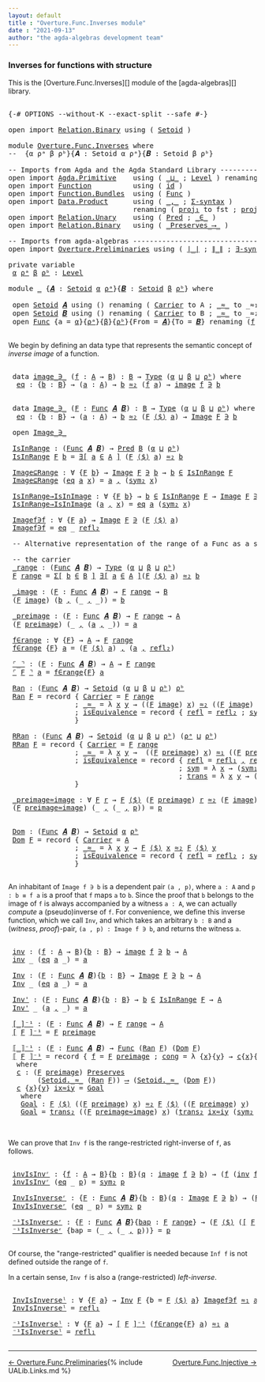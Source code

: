 ```yaml
---
layout: default
title : "Overture.Func.Inverses module"
date : "2021-09-13"
author: "the agda-algebras development team"
---
```


### <a id="inverses-for-functions-with-structure">Inverses for functions with structure</a>

This is the [Overture.Func.Inverses][] module of the [agda-algebras][] library.

<pre class="Agda">

<a id="319" class="Symbol">{-#</a> <a id="323" class="Keyword">OPTIONS</a> <a id="331" class="Pragma">--without-K</a> <a id="343" class="Pragma">--exact-split</a> <a id="357" class="Pragma">--safe</a> <a id="364" class="Symbol">#-}</a>

<a id="369" class="Keyword">open</a> <a id="374" class="Keyword">import</a> <a id="381" href="Relation.Binary.html" class="Module">Relation.Binary</a> <a id="397" class="Keyword">using</a> <a id="403" class="Symbol">(</a> <a id="405" href="Relation.Binary.Bundles.html#1009" class="Record">Setoid</a> <a id="412" class="Symbol">)</a>

<a id="415" class="Keyword">module</a> <a id="422" href="Overture.Func.Inverses.html" class="Module">Overture.Func.Inverses</a> <a id="445" class="Keyword">where</a>
<a id="451" class="Comment">--  {α ρᵃ β ρᵇ}{𝑨 : Setoid α ρᵃ}{𝑩 : Setoid β ρᵇ} </a>

<a id="503" class="Comment">-- Imports from Agda and the Agda Standard Library --------------------</a>
<a id="575" class="Keyword">open</a> <a id="580" class="Keyword">import</a> <a id="587" href="Agda.Primitive.html" class="Module">Agda.Primitive</a>    <a id="605" class="Keyword">using</a> <a id="611" class="Symbol">(</a> <a id="613" href="Agda.Primitive.html#810" class="Primitive Operator">_⊔_</a> <a id="617" class="Symbol">;</a> <a id="619" href="Agda.Primitive.html#597" class="Postulate">Level</a> <a id="625" class="Symbol">)</a> <a id="627" class="Keyword">renaming</a> <a id="636" class="Symbol">(</a> <a id="638" href="Agda.Primitive.html#326" class="Primitive">Set</a> <a id="642" class="Symbol">to</a> <a id="645" class="Primitive">Type</a> <a id="650" class="Symbol">)</a>
<a id="652" class="Keyword">open</a> <a id="657" class="Keyword">import</a> <a id="664" href="Function.html" class="Module">Function</a>          <a id="682" class="Keyword">using</a> <a id="688" class="Symbol">(</a> <a id="690" href="Function.Base.html#615" class="Function">id</a> <a id="693" class="Symbol">)</a>
<a id="695" class="Keyword">open</a> <a id="700" class="Keyword">import</a> <a id="707" href="Function.Bundles.html" class="Module">Function.Bundles</a>  <a id="725" class="Keyword">using</a> <a id="731" class="Symbol">(</a> <a id="733" href="Function.Bundles.html#1868" class="Record">Func</a> <a id="738" class="Symbol">)</a>
<a id="740" class="Keyword">open</a> <a id="745" class="Keyword">import</a> <a id="752" href="Data.Product.html" class="Module">Data.Product</a>      <a id="770" class="Keyword">using</a> <a id="776" class="Symbol">(</a> <a id="778" href="Agda.Builtin.Sigma.html#236" class="InductiveConstructor Operator">_,_</a> <a id="782" class="Symbol">;</a> <a id="784" href="Data.Product.html#916" class="Function">Σ-syntax</a> <a id="793" class="Symbol">)</a>
                              <a id="825" class="Keyword">renaming</a> <a id="834" class="Symbol">(</a> <a id="836" href="Agda.Builtin.Sigma.html#252" class="Field">proj₁</a> <a id="842" class="Symbol">to</a> <a id="845" class="Field">fst</a> <a id="849" class="Symbol">;</a> <a id="851" href="Agda.Builtin.Sigma.html#264" class="Field">proj₂</a> <a id="857" class="Symbol">to</a> <a id="860" class="Field">snd</a> <a id="864" class="Symbol">;</a> <a id="866" href="Data.Product.html#1167" class="Function Operator">_×_</a> <a id="870" class="Symbol">to</a> <a id="873" class="Function Operator">_∧_</a><a id="876" class="Symbol">)</a>
<a id="878" class="Keyword">open</a> <a id="883" class="Keyword">import</a> <a id="890" href="Relation.Unary.html" class="Module">Relation.Unary</a>    <a id="908" class="Keyword">using</a> <a id="914" class="Symbol">(</a> <a id="916" href="Relation.Unary.html#1101" class="Function">Pred</a> <a id="921" class="Symbol">;</a> <a id="923" href="Relation.Unary.html#1523" class="Function Operator">_∈_</a> <a id="927" class="Symbol">)</a>
<a id="929" class="Keyword">open</a> <a id="934" class="Keyword">import</a> <a id="941" href="Relation.Binary.html" class="Module">Relation.Binary</a>   <a id="959" class="Keyword">using</a> <a id="965" class="Symbol">(</a> <a id="967" href="Relation.Binary.Core.html#1563" class="Function Operator">_Preserves_⟶_</a> <a id="981" class="Symbol">)</a>

<a id="984" class="Comment">-- Imports from agda-algebras -----------------------------------------</a>
<a id="1056" class="Keyword">open</a> <a id="1061" class="Keyword">import</a> <a id="1068" href="Overture.Preliminaries.html" class="Module">Overture.Preliminaries</a> <a id="1091" class="Keyword">using</a> <a id="1097" class="Symbol">(</a> <a id="1099" href="Overture.Preliminaries.html#4382" class="Function Operator">∣_∣</a> <a id="1103" class="Symbol">;</a> <a id="1105" href="Overture.Preliminaries.html#4420" class="Function Operator">∥_∥</a> <a id="1109" class="Symbol">;</a> <a id="1111" href="Overture.Preliminaries.html#5517" class="Function">∃-syntax</a> <a id="1120" class="Symbol">)</a>

<a id="1123" class="Keyword">private</a> <a id="1131" class="Keyword">variable</a>
 <a id="1141" href="Overture.Func.Inverses.html#1141" class="Generalizable">α</a> <a id="1143" href="Overture.Func.Inverses.html#1143" class="Generalizable">ρᵃ</a> <a id="1146" href="Overture.Func.Inverses.html#1146" class="Generalizable">β</a> <a id="1148" href="Overture.Func.Inverses.html#1148" class="Generalizable">ρᵇ</a> <a id="1151" class="Symbol">:</a> <a id="1153" href="Agda.Primitive.html#597" class="Postulate">Level</a>

<a id="1160" class="Keyword">module</a> <a id="1167" href="Overture.Func.Inverses.html#1167" class="Module">_</a> <a id="1169" class="Symbol">{</a><a id="1170" href="Overture.Func.Inverses.html#1170" class="Bound">𝑨</a> <a id="1172" class="Symbol">:</a> <a id="1174" href="Relation.Binary.Bundles.html#1009" class="Record">Setoid</a> <a id="1181" href="Overture.Func.Inverses.html#1141" class="Generalizable">α</a> <a id="1183" href="Overture.Func.Inverses.html#1143" class="Generalizable">ρᵃ</a><a id="1185" class="Symbol">}{</a><a id="1187" href="Overture.Func.Inverses.html#1187" class="Bound">𝑩</a> <a id="1189" class="Symbol">:</a> <a id="1191" href="Relation.Binary.Bundles.html#1009" class="Record">Setoid</a> <a id="1198" href="Overture.Func.Inverses.html#1146" class="Generalizable">β</a> <a id="1200" href="Overture.Func.Inverses.html#1148" class="Generalizable">ρᵇ</a><a id="1202" class="Symbol">}</a> <a id="1204" class="Keyword">where</a>

 <a id="1212" class="Keyword">open</a> <a id="1217" href="Relation.Binary.Bundles.html#1009" class="Module">Setoid</a> <a id="1224" href="Overture.Func.Inverses.html#1170" class="Bound">𝑨</a> <a id="1226" class="Keyword">using</a> <a id="1232" class="Symbol">()</a> <a id="1235" class="Keyword">renaming</a> <a id="1244" class="Symbol">(</a> <a id="1246" href="Relation.Binary.Bundles.html#1072" class="Field">Carrier</a> <a id="1254" class="Symbol">to</a> <a id="1257" class="Field">A</a> <a id="1259" class="Symbol">;</a> <a id="1261" href="Relation.Binary.Bundles.html#1098" class="Field Operator">_≈_</a> <a id="1265" class="Symbol">to</a> <a id="1268" class="Field Operator">_≈₁_</a> <a id="1273" class="Symbol">;</a> <a id="1275" href="Relation.Binary.Structures.html#1568" class="Function">refl</a> <a id="1280" class="Symbol">to</a> <a id="1283" class="Function">refl₁</a> <a id="1289" class="Symbol">;</a> <a id="1291" href="Relation.Binary.Structures.html#1594" class="Function">sym</a> <a id="1295" class="Symbol">to</a> <a id="1298" class="Function">sym₁</a> <a id="1303" class="Symbol">;</a> <a id="1305" href="Relation.Binary.Structures.html#1620" class="Function">trans</a> <a id="1311" class="Symbol">to</a> <a id="1314" class="Function">trans₁</a> <a id="1321" class="Symbol">)</a>
 <a id="1324" class="Keyword">open</a> <a id="1329" href="Relation.Binary.Bundles.html#1009" class="Module">Setoid</a> <a id="1336" href="Overture.Func.Inverses.html#1187" class="Bound">𝑩</a> <a id="1338" class="Keyword">using</a> <a id="1344" class="Symbol">()</a> <a id="1347" class="Keyword">renaming</a> <a id="1356" class="Symbol">(</a> <a id="1358" href="Relation.Binary.Bundles.html#1072" class="Field">Carrier</a> <a id="1366" class="Symbol">to</a> <a id="1369" class="Field">B</a> <a id="1371" class="Symbol">;</a> <a id="1373" href="Relation.Binary.Bundles.html#1098" class="Field Operator">_≈_</a> <a id="1377" class="Symbol">to</a> <a id="1380" class="Field Operator">_≈₂_</a> <a id="1385" class="Symbol">;</a> <a id="1387" href="Relation.Binary.Structures.html#1568" class="Function">refl</a> <a id="1392" class="Symbol">to</a> <a id="1395" class="Function">refl₂</a> <a id="1401" class="Symbol">;</a> <a id="1403" href="Relation.Binary.Structures.html#1594" class="Function">sym</a> <a id="1407" class="Symbol">to</a> <a id="1410" class="Function">sym₂</a> <a id="1415" class="Symbol">;</a> <a id="1417" href="Relation.Binary.Structures.html#1620" class="Function">trans</a> <a id="1423" class="Symbol">to</a> <a id="1426" class="Function">trans₂</a> <a id="1433" class="Symbol">)</a>
 <a id="1436" class="Keyword">open</a> <a id="1441" href="Function.Bundles.html#1868" class="Module">Func</a> <a id="1446" class="Symbol">{</a><a id="1447" class="Argument">a</a> <a id="1449" class="Symbol">=</a> <a id="1451" href="Overture.Func.Inverses.html#1181" class="Bound">α</a><a id="1452" class="Symbol">}{</a><a id="1454" href="Overture.Func.Inverses.html#1183" class="Bound">ρᵃ</a><a id="1456" class="Symbol">}{</a><a id="1458" href="Overture.Func.Inverses.html#1198" class="Bound">β</a><a id="1459" class="Symbol">}{</a><a id="1461" href="Overture.Func.Inverses.html#1200" class="Bound">ρᵇ</a><a id="1463" class="Symbol">}{</a><a id="1465" class="Argument">From</a> <a id="1470" class="Symbol">=</a> <a id="1472" href="Overture.Func.Inverses.html#1170" class="Bound">𝑨</a><a id="1473" class="Symbol">}{</a><a id="1475" class="Argument">To</a> <a id="1478" class="Symbol">=</a> <a id="1480" href="Overture.Func.Inverses.html#1187" class="Bound">𝑩</a><a id="1481" class="Symbol">}</a> <a id="1483" class="Keyword">renaming</a> <a id="1492" class="Symbol">(</a><a id="1493" href="Function.Bundles.html#1919" class="Field">f</a> <a id="1495" class="Symbol">to</a> <a id="1498" class="Field">_⟨$⟩_</a> <a id="1504" class="Symbol">)</a>

</pre>

We begin by defining an data type that represents the semantic concept of *inverse image* of a function.

<pre class="Agda">

 <a id="1640" class="Keyword">data</a> <a id="1645" href="Overture.Func.Inverses.html#1645" class="Datatype Operator">image_∋_</a> <a id="1654" class="Symbol">(</a><a id="1655" href="Overture.Func.Inverses.html#1655" class="Bound">f</a> <a id="1657" class="Symbol">:</a> <a id="1659" href="Overture.Func.Inverses.html#1257" class="Function">A</a> <a id="1661" class="Symbol">→</a> <a id="1663" href="Overture.Func.Inverses.html#1369" class="Field">B</a><a id="1664" class="Symbol">)</a> <a id="1666" class="Symbol">:</a> <a id="1668" href="Overture.Func.Inverses.html#1369" class="Field">B</a> <a id="1670" class="Symbol">→</a> <a id="1672" href="Overture.Func.Inverses.html#645" class="Primitive">Type</a> <a id="1677" class="Symbol">(</a><a id="1678" href="Overture.Func.Inverses.html#1181" class="Bound">α</a> <a id="1680" href="Agda.Primitive.html#810" class="Primitive Operator">⊔</a> <a id="1682" href="Overture.Func.Inverses.html#1198" class="Bound">β</a> <a id="1684" href="Agda.Primitive.html#810" class="Primitive Operator">⊔</a> <a id="1686" href="Overture.Func.Inverses.html#1200" class="Bound">ρᵇ</a><a id="1688" class="Symbol">)</a> <a id="1690" class="Keyword">where</a>
  <a id="1698" href="Overture.Func.Inverses.html#1698" class="InductiveConstructor">eq</a> <a id="1701" class="Symbol">:</a> <a id="1703" class="Symbol">{</a><a id="1704" href="Overture.Func.Inverses.html#1704" class="Bound">b</a> <a id="1706" class="Symbol">:</a> <a id="1708" href="Overture.Func.Inverses.html#1369" class="Field">B</a><a id="1709" class="Symbol">}</a> <a id="1711" class="Symbol">→</a> <a id="1713" class="Symbol">(</a><a id="1714" href="Overture.Func.Inverses.html#1714" class="Bound">a</a> <a id="1716" class="Symbol">:</a> <a id="1718" href="Overture.Func.Inverses.html#1257" class="Function">A</a><a id="1719" class="Symbol">)</a> <a id="1721" class="Symbol">→</a> <a id="1723" href="Overture.Func.Inverses.html#1704" class="Bound">b</a> <a id="1725" href="Overture.Func.Inverses.html#1380" class="Field Operator">≈₂</a> <a id="1728" class="Symbol">(</a><a id="1729" href="Overture.Func.Inverses.html#1655" class="Bound">f</a> <a id="1731" href="Overture.Func.Inverses.html#1714" class="Bound">a</a><a id="1732" class="Symbol">)</a> <a id="1734" class="Symbol">→</a> <a id="1736" href="Overture.Func.Inverses.html#1645" class="Datatype Operator">image</a> <a id="1742" href="Overture.Func.Inverses.html#1655" class="Bound">f</a> <a id="1744" href="Overture.Func.Inverses.html#1645" class="Datatype Operator">∋</a> <a id="1746" href="Overture.Func.Inverses.html#1704" class="Bound">b</a>


 <a id="1751" class="Keyword">data</a> <a id="1756" href="Overture.Func.Inverses.html#1756" class="Datatype Operator">Image_∋_</a> <a id="1765" class="Symbol">(</a><a id="1766" href="Overture.Func.Inverses.html#1766" class="Bound">F</a> <a id="1768" class="Symbol">:</a> <a id="1770" href="Function.Bundles.html#1868" class="Record">Func</a> <a id="1775" href="Overture.Func.Inverses.html#1170" class="Bound">𝑨</a> <a id="1777" href="Overture.Func.Inverses.html#1187" class="Bound">𝑩</a><a id="1778" class="Symbol">)</a> <a id="1780" class="Symbol">:</a> <a id="1782" href="Overture.Func.Inverses.html#1369" class="Field">B</a> <a id="1784" class="Symbol">→</a> <a id="1786" href="Overture.Func.Inverses.html#645" class="Primitive">Type</a> <a id="1791" class="Symbol">(</a><a id="1792" href="Overture.Func.Inverses.html#1181" class="Bound">α</a> <a id="1794" href="Agda.Primitive.html#810" class="Primitive Operator">⊔</a> <a id="1796" href="Overture.Func.Inverses.html#1198" class="Bound">β</a> <a id="1798" href="Agda.Primitive.html#810" class="Primitive Operator">⊔</a> <a id="1800" href="Overture.Func.Inverses.html#1200" class="Bound">ρᵇ</a><a id="1802" class="Symbol">)</a> <a id="1804" class="Keyword">where</a>
  <a id="1812" href="Overture.Func.Inverses.html#1812" class="InductiveConstructor">eq</a> <a id="1815" class="Symbol">:</a> <a id="1817" class="Symbol">{</a><a id="1818" href="Overture.Func.Inverses.html#1818" class="Bound">b</a> <a id="1820" class="Symbol">:</a> <a id="1822" href="Overture.Func.Inverses.html#1369" class="Field">B</a><a id="1823" class="Symbol">}</a> <a id="1825" class="Symbol">→</a> <a id="1827" class="Symbol">(</a><a id="1828" href="Overture.Func.Inverses.html#1828" class="Bound">a</a> <a id="1830" class="Symbol">:</a> <a id="1832" href="Overture.Func.Inverses.html#1257" class="Function">A</a><a id="1833" class="Symbol">)</a> <a id="1835" class="Symbol">→</a> <a id="1837" href="Overture.Func.Inverses.html#1818" class="Bound">b</a> <a id="1839" href="Overture.Func.Inverses.html#1380" class="Field Operator">≈₂</a> <a id="1842" class="Symbol">(</a><a id="1843" href="Overture.Func.Inverses.html#1766" class="Bound">F</a> <a id="1845" href="Overture.Func.Inverses.html#1498" class="Field Operator">⟨$⟩</a> <a id="1849" href="Overture.Func.Inverses.html#1828" class="Bound">a</a><a id="1850" class="Symbol">)</a> <a id="1852" class="Symbol">→</a> <a id="1854" href="Overture.Func.Inverses.html#1756" class="Datatype Operator">Image</a> <a id="1860" href="Overture.Func.Inverses.html#1766" class="Bound">F</a> <a id="1862" href="Overture.Func.Inverses.html#1756" class="Datatype Operator">∋</a> <a id="1864" href="Overture.Func.Inverses.html#1818" class="Bound">b</a>

 <a id="1868" class="Keyword">open</a> <a id="1873" href="Overture.Func.Inverses.html#1756" class="Module Operator">Image_∋_</a>

 <a id="1884" href="Overture.Func.Inverses.html#1884" class="Function">IsInRange</a> <a id="1894" class="Symbol">:</a> <a id="1896" class="Symbol">(</a><a id="1897" href="Function.Bundles.html#1868" class="Record">Func</a> <a id="1902" href="Overture.Func.Inverses.html#1170" class="Bound">𝑨</a> <a id="1904" href="Overture.Func.Inverses.html#1187" class="Bound">𝑩</a><a id="1905" class="Symbol">)</a> <a id="1907" class="Symbol">→</a> <a id="1909" href="Relation.Unary.html#1101" class="Function">Pred</a> <a id="1914" href="Overture.Func.Inverses.html#1369" class="Field">B</a> <a id="1916" class="Symbol">(</a><a id="1917" href="Overture.Func.Inverses.html#1181" class="Bound">α</a> <a id="1919" href="Agda.Primitive.html#810" class="Primitive Operator">⊔</a> <a id="1921" href="Overture.Func.Inverses.html#1200" class="Bound">ρᵇ</a><a id="1923" class="Symbol">)</a>
 <a id="1926" href="Overture.Func.Inverses.html#1884" class="Function">IsInRange</a> <a id="1936" href="Overture.Func.Inverses.html#1936" class="Bound">F</a> <a id="1938" href="Overture.Func.Inverses.html#1938" class="Bound">b</a> <a id="1940" class="Symbol">=</a> <a id="1942" href="Overture.Preliminaries.html#5517" class="Function">∃[</a> <a id="1945" href="Overture.Func.Inverses.html#1945" class="Bound">a</a> <a id="1947" href="Overture.Preliminaries.html#5517" class="Function">∈</a> <a id="1949" href="Overture.Preliminaries.html#5517" class="Function">A</a> <a id="1951" href="Overture.Preliminaries.html#5517" class="Function">]</a> <a id="1953" class="Symbol">(</a><a id="1954" href="Overture.Func.Inverses.html#1936" class="Bound">F</a> <a id="1956" href="Overture.Func.Inverses.html#1498" class="Field Operator">⟨$⟩</a> <a id="1960" href="Overture.Func.Inverses.html#1945" class="Bound">a</a><a id="1961" class="Symbol">)</a> <a id="1963" href="Overture.Func.Inverses.html#1380" class="Field Operator">≈₂</a> <a id="1966" href="Overture.Func.Inverses.html#1938" class="Bound">b</a>

 <a id="1970" href="Overture.Func.Inverses.html#1970" class="Function">Image⊆Range</a> <a id="1982" class="Symbol">:</a> <a id="1984" class="Symbol">∀</a> <a id="1986" class="Symbol">{</a><a id="1987" href="Overture.Func.Inverses.html#1987" class="Bound">F</a> <a id="1989" href="Overture.Func.Inverses.html#1989" class="Bound">b</a><a id="1990" class="Symbol">}</a> <a id="1992" class="Symbol">→</a> <a id="1994" href="Overture.Func.Inverses.html#1756" class="Datatype Operator">Image</a> <a id="2000" href="Overture.Func.Inverses.html#1987" class="Bound">F</a> <a id="2002" href="Overture.Func.Inverses.html#1756" class="Datatype Operator">∋</a> <a id="2004" href="Overture.Func.Inverses.html#1989" class="Bound">b</a> <a id="2006" class="Symbol">→</a> <a id="2008" href="Overture.Func.Inverses.html#1989" class="Bound">b</a> <a id="2010" href="Relation.Unary.html#1523" class="Function Operator">∈</a> <a id="2012" href="Overture.Func.Inverses.html#1884" class="Function">IsInRange</a> <a id="2022" href="Overture.Func.Inverses.html#1987" class="Bound">F</a>
 <a id="2025" href="Overture.Func.Inverses.html#1970" class="Function">Image⊆Range</a> <a id="2037" class="Symbol">(</a><a id="2038" href="Overture.Func.Inverses.html#1812" class="InductiveConstructor">eq</a> <a id="2041" href="Overture.Func.Inverses.html#2041" class="Bound">a</a> <a id="2043" href="Overture.Func.Inverses.html#2043" class="Bound">x</a><a id="2044" class="Symbol">)</a> <a id="2046" class="Symbol">=</a> <a id="2048" href="Overture.Func.Inverses.html#2041" class="Bound">a</a> <a id="2050" href="Agda.Builtin.Sigma.html#236" class="InductiveConstructor Operator">,</a> <a id="2052" class="Symbol">(</a><a id="2053" href="Overture.Func.Inverses.html#1410" class="Function">sym₂</a> <a id="2058" href="Overture.Func.Inverses.html#2043" class="Bound">x</a><a id="2059" class="Symbol">)</a>

 <a id="2063" href="Overture.Func.Inverses.html#2063" class="Function">IsInRange→IsInImage</a> <a id="2083" class="Symbol">:</a> <a id="2085" class="Symbol">∀</a> <a id="2087" class="Symbol">{</a><a id="2088" href="Overture.Func.Inverses.html#2088" class="Bound">F</a> <a id="2090" href="Overture.Func.Inverses.html#2090" class="Bound">b</a><a id="2091" class="Symbol">}</a> <a id="2093" class="Symbol">→</a> <a id="2095" href="Overture.Func.Inverses.html#2090" class="Bound">b</a> <a id="2097" href="Relation.Unary.html#1523" class="Function Operator">∈</a> <a id="2099" href="Overture.Func.Inverses.html#1884" class="Function">IsInRange</a> <a id="2109" href="Overture.Func.Inverses.html#2088" class="Bound">F</a> <a id="2111" class="Symbol">→</a> <a id="2113" href="Overture.Func.Inverses.html#1756" class="Datatype Operator">Image</a> <a id="2119" href="Overture.Func.Inverses.html#2088" class="Bound">F</a> <a id="2121" href="Overture.Func.Inverses.html#1756" class="Datatype Operator">∋</a> <a id="2123" href="Overture.Func.Inverses.html#2090" class="Bound">b</a>
 <a id="2126" href="Overture.Func.Inverses.html#2063" class="Function">IsInRange→IsInImage</a> <a id="2146" class="Symbol">(</a><a id="2147" href="Overture.Func.Inverses.html#2147" class="Bound">a</a> <a id="2149" href="Agda.Builtin.Sigma.html#236" class="InductiveConstructor Operator">,</a> <a id="2151" href="Overture.Func.Inverses.html#2151" class="Bound">x</a><a id="2152" class="Symbol">)</a> <a id="2154" class="Symbol">=</a> <a id="2156" href="Overture.Func.Inverses.html#1812" class="InductiveConstructor">eq</a> <a id="2159" href="Overture.Func.Inverses.html#2147" class="Bound">a</a> <a id="2161" class="Symbol">(</a><a id="2162" href="Overture.Func.Inverses.html#1410" class="Function">sym₂</a> <a id="2167" href="Overture.Func.Inverses.html#2151" class="Bound">x</a><a id="2168" class="Symbol">)</a>

 <a id="2172" href="Overture.Func.Inverses.html#2172" class="Function">Imagef∋f</a> <a id="2181" class="Symbol">:</a> <a id="2183" class="Symbol">∀</a> <a id="2185" class="Symbol">{</a><a id="2186" href="Overture.Func.Inverses.html#2186" class="Bound">F</a> <a id="2188" href="Overture.Func.Inverses.html#2188" class="Bound">a</a><a id="2189" class="Symbol">}</a> <a id="2191" class="Symbol">→</a> <a id="2193" href="Overture.Func.Inverses.html#1756" class="Datatype Operator">Image</a> <a id="2199" href="Overture.Func.Inverses.html#2186" class="Bound">F</a> <a id="2201" href="Overture.Func.Inverses.html#1756" class="Datatype Operator">∋</a> <a id="2203" class="Symbol">(</a><a id="2204" href="Overture.Func.Inverses.html#2186" class="Bound">F</a> <a id="2206" href="Overture.Func.Inverses.html#1498" class="Field Operator">⟨$⟩</a> <a id="2210" href="Overture.Func.Inverses.html#2188" class="Bound">a</a><a id="2211" class="Symbol">)</a>
 <a id="2214" href="Overture.Func.Inverses.html#2172" class="Function">Imagef∋f</a> <a id="2223" class="Symbol">=</a> <a id="2225" href="Overture.Func.Inverses.html#1812" class="InductiveConstructor">eq</a> <a id="2228" class="Symbol">_</a> <a id="2230" href="Overture.Func.Inverses.html#1395" class="Function">refl₂</a>

 <a id="2238" class="Comment">-- Alternative representation of the range of a Func as a setoid</a>

 <a id="2305" class="Comment">-- the carrier</a>
 <a id="2321" href="Overture.Func.Inverses.html#2321" class="Function Operator">_range</a> <a id="2328" class="Symbol">:</a> <a id="2330" class="Symbol">(</a><a id="2331" href="Function.Bundles.html#1868" class="Record">Func</a> <a id="2336" href="Overture.Func.Inverses.html#1170" class="Bound">𝑨</a> <a id="2338" href="Overture.Func.Inverses.html#1187" class="Bound">𝑩</a><a id="2339" class="Symbol">)</a> <a id="2341" class="Symbol">→</a> <a id="2343" href="Overture.Func.Inverses.html#645" class="Primitive">Type</a> <a id="2348" class="Symbol">(</a><a id="2349" href="Overture.Func.Inverses.html#1181" class="Bound">α</a> <a id="2351" href="Agda.Primitive.html#810" class="Primitive Operator">⊔</a> <a id="2353" href="Overture.Func.Inverses.html#1198" class="Bound">β</a> <a id="2355" href="Agda.Primitive.html#810" class="Primitive Operator">⊔</a> <a id="2357" href="Overture.Func.Inverses.html#1200" class="Bound">ρᵇ</a><a id="2359" class="Symbol">)</a>
 <a id="2362" href="Overture.Func.Inverses.html#2362" class="Bound">F</a> <a id="2364" href="Overture.Func.Inverses.html#2321" class="Function Operator">range</a> <a id="2370" class="Symbol">=</a> <a id="2372" href="Data.Product.html#916" class="Function">Σ[</a> <a id="2375" href="Overture.Func.Inverses.html#2375" class="Bound">b</a> <a id="2377" href="Data.Product.html#916" class="Function">∈</a> <a id="2379" href="Overture.Func.Inverses.html#1369" class="Field">B</a> <a id="2381" href="Data.Product.html#916" class="Function">]</a> <a id="2383" href="Overture.Preliminaries.html#5517" class="Function">∃[</a> <a id="2386" href="Overture.Func.Inverses.html#2386" class="Bound">a</a> <a id="2388" href="Overture.Preliminaries.html#5517" class="Function">∈</a> <a id="2390" href="Overture.Preliminaries.html#5517" class="Function">A</a> <a id="2392" href="Overture.Preliminaries.html#5517" class="Function">]</a><a id="2393" class="Symbol">(</a><a id="2394" href="Overture.Func.Inverses.html#2362" class="Bound">F</a> <a id="2396" href="Overture.Func.Inverses.html#1498" class="Field Operator">⟨$⟩</a> <a id="2400" href="Overture.Func.Inverses.html#2386" class="Bound">a</a><a id="2401" class="Symbol">)</a> <a id="2403" href="Overture.Func.Inverses.html#1380" class="Field Operator">≈₂</a> <a id="2406" href="Overture.Func.Inverses.html#2375" class="Bound">b</a>

 <a id="2410" href="Overture.Func.Inverses.html#2410" class="Function Operator">_image</a> <a id="2417" class="Symbol">:</a> <a id="2419" class="Symbol">(</a><a id="2420" href="Overture.Func.Inverses.html#2420" class="Bound">F</a> <a id="2422" class="Symbol">:</a> <a id="2424" href="Function.Bundles.html#1868" class="Record">Func</a> <a id="2429" href="Overture.Func.Inverses.html#1170" class="Bound">𝑨</a> <a id="2431" href="Overture.Func.Inverses.html#1187" class="Bound">𝑩</a><a id="2432" class="Symbol">)</a> <a id="2434" class="Symbol">→</a> <a id="2436" href="Overture.Func.Inverses.html#2420" class="Bound">F</a> <a id="2438" href="Overture.Func.Inverses.html#2321" class="Function Operator">range</a> <a id="2444" class="Symbol">→</a> <a id="2446" href="Overture.Func.Inverses.html#1369" class="Field">B</a>
 <a id="2449" class="Symbol">(</a><a id="2450" href="Overture.Func.Inverses.html#2450" class="Bound">F</a> <a id="2452" href="Overture.Func.Inverses.html#2410" class="Function Operator">image</a><a id="2457" class="Symbol">)</a> <a id="2459" class="Symbol">(</a><a id="2460" href="Overture.Func.Inverses.html#2460" class="Bound">b</a> <a id="2462" href="Agda.Builtin.Sigma.html#236" class="InductiveConstructor Operator">,</a> <a id="2464" class="Symbol">(_</a> <a id="2467" href="Agda.Builtin.Sigma.html#236" class="InductiveConstructor Operator">,</a> <a id="2469" class="Symbol">_))</a> <a id="2473" class="Symbol">=</a> <a id="2475" href="Overture.Func.Inverses.html#2460" class="Bound">b</a>

 <a id="2479" href="Overture.Func.Inverses.html#2479" class="Function Operator">_preimage</a> <a id="2489" class="Symbol">:</a> <a id="2491" class="Symbol">(</a><a id="2492" href="Overture.Func.Inverses.html#2492" class="Bound">F</a> <a id="2494" class="Symbol">:</a> <a id="2496" href="Function.Bundles.html#1868" class="Record">Func</a> <a id="2501" href="Overture.Func.Inverses.html#1170" class="Bound">𝑨</a> <a id="2503" href="Overture.Func.Inverses.html#1187" class="Bound">𝑩</a><a id="2504" class="Symbol">)</a> <a id="2506" class="Symbol">→</a> <a id="2508" href="Overture.Func.Inverses.html#2492" class="Bound">F</a> <a id="2510" href="Overture.Func.Inverses.html#2321" class="Function Operator">range</a> <a id="2516" class="Symbol">→</a> <a id="2518" href="Overture.Func.Inverses.html#1257" class="Function">A</a>
 <a id="2521" class="Symbol">(</a><a id="2522" href="Overture.Func.Inverses.html#2522" class="Bound">F</a> <a id="2524" href="Overture.Func.Inverses.html#2479" class="Function Operator">preimage</a><a id="2532" class="Symbol">)</a> <a id="2534" class="Symbol">(_</a> <a id="2537" href="Agda.Builtin.Sigma.html#236" class="InductiveConstructor Operator">,</a> <a id="2539" class="Symbol">(</a><a id="2540" href="Overture.Func.Inverses.html#2540" class="Bound">a</a> <a id="2542" href="Agda.Builtin.Sigma.html#236" class="InductiveConstructor Operator">,</a> <a id="2544" class="Symbol">_))</a> <a id="2548" class="Symbol">=</a> <a id="2550" href="Overture.Func.Inverses.html#2540" class="Bound">a</a>

 <a id="2554" href="Overture.Func.Inverses.html#2554" class="Function">f∈range</a> <a id="2562" class="Symbol">:</a> <a id="2564" class="Symbol">∀</a> <a id="2566" class="Symbol">{</a><a id="2567" href="Overture.Func.Inverses.html#2567" class="Bound">F</a><a id="2568" class="Symbol">}</a> <a id="2570" class="Symbol">→</a> <a id="2572" href="Overture.Func.Inverses.html#1257" class="Function">A</a> <a id="2574" class="Symbol">→</a> <a id="2576" href="Overture.Func.Inverses.html#2567" class="Bound">F</a> <a id="2578" href="Overture.Func.Inverses.html#2321" class="Function Operator">range</a>
 <a id="2585" href="Overture.Func.Inverses.html#2554" class="Function">f∈range</a> <a id="2593" class="Symbol">{</a><a id="2594" href="Overture.Func.Inverses.html#2594" class="Bound">F</a><a id="2595" class="Symbol">}</a> <a id="2597" href="Overture.Func.Inverses.html#2597" class="Bound">a</a> <a id="2599" class="Symbol">=</a> <a id="2601" class="Symbol">(</a><a id="2602" href="Overture.Func.Inverses.html#2594" class="Bound">F</a> <a id="2604" href="Overture.Func.Inverses.html#1498" class="Field Operator">⟨$⟩</a> <a id="2608" href="Overture.Func.Inverses.html#2597" class="Bound">a</a><a id="2609" class="Symbol">)</a> <a id="2611" href="Agda.Builtin.Sigma.html#236" class="InductiveConstructor Operator">,</a> <a id="2613" class="Symbol">(</a><a id="2614" href="Overture.Func.Inverses.html#2597" class="Bound">a</a> <a id="2616" href="Agda.Builtin.Sigma.html#236" class="InductiveConstructor Operator">,</a> <a id="2618" href="Overture.Func.Inverses.html#1395" class="Function">refl₂</a><a id="2623" class="Symbol">)</a>

 <a id="2627" href="Overture.Func.Inverses.html#2627" class="Function Operator">⌜_⌝</a> <a id="2631" class="Symbol">:</a> <a id="2633" class="Symbol">(</a><a id="2634" href="Overture.Func.Inverses.html#2634" class="Bound">F</a> <a id="2636" class="Symbol">:</a> <a id="2638" href="Function.Bundles.html#1868" class="Record">Func</a> <a id="2643" href="Overture.Func.Inverses.html#1170" class="Bound">𝑨</a> <a id="2645" href="Overture.Func.Inverses.html#1187" class="Bound">𝑩</a><a id="2646" class="Symbol">)</a> <a id="2648" class="Symbol">→</a> <a id="2650" href="Overture.Func.Inverses.html#1257" class="Function">A</a> <a id="2652" class="Symbol">→</a> <a id="2654" href="Overture.Func.Inverses.html#2634" class="Bound">F</a> <a id="2656" href="Overture.Func.Inverses.html#2321" class="Function Operator">range</a>
 <a id="2663" href="Overture.Func.Inverses.html#2627" class="Function Operator">⌜</a> <a id="2665" href="Overture.Func.Inverses.html#2665" class="Bound">F</a> <a id="2667" href="Overture.Func.Inverses.html#2627" class="Function Operator">⌝</a> <a id="2669" href="Overture.Func.Inverses.html#2669" class="Bound">a</a> <a id="2671" class="Symbol">=</a> <a id="2673" href="Overture.Func.Inverses.html#2554" class="Function">f∈range</a><a id="2680" class="Symbol">{</a><a id="2681" href="Overture.Func.Inverses.html#2665" class="Bound">F</a><a id="2682" class="Symbol">}</a> <a id="2684" href="Overture.Func.Inverses.html#2669" class="Bound">a</a>

 <a id="2688" href="Overture.Func.Inverses.html#2688" class="Function">Ran</a> <a id="2692" class="Symbol">:</a> <a id="2694" class="Symbol">(</a><a id="2695" href="Function.Bundles.html#1868" class="Record">Func</a> <a id="2700" href="Overture.Func.Inverses.html#1170" class="Bound">𝑨</a> <a id="2702" href="Overture.Func.Inverses.html#1187" class="Bound">𝑩</a><a id="2703" class="Symbol">)</a> <a id="2705" class="Symbol">→</a> <a id="2707" href="Relation.Binary.Bundles.html#1009" class="Record">Setoid</a> <a id="2714" class="Symbol">(</a><a id="2715" href="Overture.Func.Inverses.html#1181" class="Bound">α</a> <a id="2717" href="Agda.Primitive.html#810" class="Primitive Operator">⊔</a> <a id="2719" href="Overture.Func.Inverses.html#1198" class="Bound">β</a> <a id="2721" href="Agda.Primitive.html#810" class="Primitive Operator">⊔</a> <a id="2723" href="Overture.Func.Inverses.html#1200" class="Bound">ρᵇ</a><a id="2725" class="Symbol">)</a> <a id="2727" href="Overture.Func.Inverses.html#1200" class="Bound">ρᵇ</a>
 <a id="2731" href="Overture.Func.Inverses.html#2688" class="Function">Ran</a> <a id="2735" href="Overture.Func.Inverses.html#2735" class="Bound">F</a> <a id="2737" class="Symbol">=</a> <a id="2739" class="Keyword">record</a> <a id="2746" class="Symbol">{</a> <a id="2748" href="Relation.Binary.Bundles.html#1072" class="Field">Carrier</a> <a id="2756" class="Symbol">=</a> <a id="2758" href="Overture.Func.Inverses.html#2735" class="Bound">F</a> <a id="2760" href="Overture.Func.Inverses.html#2321" class="Function Operator">range</a>
                <a id="2782" class="Symbol">;</a> <a id="2784" href="Relation.Binary.Bundles.html#1098" class="Field Operator">_≈_</a> <a id="2788" class="Symbol">=</a> <a id="2790" class="Symbol">λ</a> <a id="2792" href="Overture.Func.Inverses.html#2792" class="Bound">x</a> <a id="2794" href="Overture.Func.Inverses.html#2794" class="Bound">y</a> <a id="2796" class="Symbol">→</a> <a id="2798" class="Symbol">((</a><a id="2800" href="Overture.Func.Inverses.html#2735" class="Bound">F</a> <a id="2802" href="Overture.Func.Inverses.html#2410" class="Function Operator">image</a><a id="2807" class="Symbol">)</a> <a id="2809" href="Overture.Func.Inverses.html#2792" class="Bound">x</a><a id="2810" class="Symbol">)</a> <a id="2812" href="Overture.Func.Inverses.html#1380" class="Field Operator">≈₂</a> <a id="2815" class="Symbol">((</a><a id="2817" href="Overture.Func.Inverses.html#2735" class="Bound">F</a> <a id="2819" href="Overture.Func.Inverses.html#2410" class="Function Operator">image</a><a id="2824" class="Symbol">)</a> <a id="2826" href="Overture.Func.Inverses.html#2794" class="Bound">y</a><a id="2827" class="Symbol">)</a>
                <a id="2845" class="Symbol">;</a> <a id="2847" href="Relation.Binary.Bundles.html#1132" class="Field">isEquivalence</a> <a id="2861" class="Symbol">=</a> <a id="2863" class="Keyword">record</a> <a id="2870" class="Symbol">{</a> <a id="2872" href="Relation.Binary.Structures.html#1568" class="Field">refl</a> <a id="2877" class="Symbol">=</a> <a id="2879" href="Overture.Func.Inverses.html#1395" class="Function">refl₂</a> <a id="2885" class="Symbol">;</a> <a id="2887" href="Relation.Binary.Structures.html#1594" class="Field">sym</a> <a id="2891" class="Symbol">=</a> <a id="2893" href="Overture.Func.Inverses.html#1410" class="Function">sym₂</a> <a id="2898" class="Symbol">;</a> <a id="2900" href="Relation.Binary.Structures.html#1620" class="Field">trans</a> <a id="2906" class="Symbol">=</a> <a id="2908" href="Overture.Func.Inverses.html#1426" class="Function">trans₂</a> <a id="2915" class="Symbol">}</a>
                <a id="2933" class="Symbol">}</a>

 <a id="2937" href="Overture.Func.Inverses.html#2937" class="Function">RRan</a> <a id="2942" class="Symbol">:</a> <a id="2944" class="Symbol">(</a><a id="2945" href="Function.Bundles.html#1868" class="Record">Func</a> <a id="2950" href="Overture.Func.Inverses.html#1170" class="Bound">𝑨</a> <a id="2952" href="Overture.Func.Inverses.html#1187" class="Bound">𝑩</a><a id="2953" class="Symbol">)</a> <a id="2955" class="Symbol">→</a> <a id="2957" href="Relation.Binary.Bundles.html#1009" class="Record">Setoid</a> <a id="2964" class="Symbol">(</a><a id="2965" href="Overture.Func.Inverses.html#1181" class="Bound">α</a> <a id="2967" href="Agda.Primitive.html#810" class="Primitive Operator">⊔</a> <a id="2969" href="Overture.Func.Inverses.html#1198" class="Bound">β</a> <a id="2971" href="Agda.Primitive.html#810" class="Primitive Operator">⊔</a> <a id="2973" href="Overture.Func.Inverses.html#1200" class="Bound">ρᵇ</a><a id="2975" class="Symbol">)</a> <a id="2977" class="Symbol">(</a><a id="2978" href="Overture.Func.Inverses.html#1183" class="Bound">ρᵃ</a> <a id="2981" href="Agda.Primitive.html#810" class="Primitive Operator">⊔</a> <a id="2983" href="Overture.Func.Inverses.html#1200" class="Bound">ρᵇ</a><a id="2985" class="Symbol">)</a>
 <a id="2988" href="Overture.Func.Inverses.html#2937" class="Function">RRan</a> <a id="2993" href="Overture.Func.Inverses.html#2993" class="Bound">F</a> <a id="2995" class="Symbol">=</a> <a id="2997" class="Keyword">record</a> <a id="3004" class="Symbol">{</a> <a id="3006" href="Relation.Binary.Bundles.html#1072" class="Field">Carrier</a> <a id="3014" class="Symbol">=</a> <a id="3016" href="Overture.Func.Inverses.html#2993" class="Bound">F</a> <a id="3018" href="Overture.Func.Inverses.html#2321" class="Function Operator">range</a>
                <a id="3040" class="Symbol">;</a> <a id="3042" href="Relation.Binary.Bundles.html#1098" class="Field Operator">_≈_</a> <a id="3046" class="Symbol">=</a> <a id="3048" class="Symbol">λ</a> <a id="3050" href="Overture.Func.Inverses.html#3050" class="Bound">x</a> <a id="3052" href="Overture.Func.Inverses.html#3052" class="Bound">y</a> <a id="3054" class="Symbol">→</a>  <a id="3057" class="Symbol">((</a><a id="3059" href="Overture.Func.Inverses.html#2993" class="Bound">F</a> <a id="3061" href="Overture.Func.Inverses.html#2479" class="Function Operator">preimage</a><a id="3069" class="Symbol">)</a> <a id="3071" href="Overture.Func.Inverses.html#3050" class="Bound">x</a><a id="3072" class="Symbol">)</a> <a id="3074" href="Overture.Func.Inverses.html#1268" class="Function Operator">≈₁</a> <a id="3077" class="Symbol">((</a><a id="3079" href="Overture.Func.Inverses.html#2993" class="Bound">F</a> <a id="3081" href="Overture.Func.Inverses.html#2479" class="Function Operator">preimage</a><a id="3089" class="Symbol">)</a> <a id="3091" href="Overture.Func.Inverses.html#3052" class="Bound">y</a><a id="3092" class="Symbol">)</a> <a id="3094" href="Overture.Func.Inverses.html#873" class="Function Operator">∧</a> <a id="3096" class="Symbol">((</a><a id="3098" href="Overture.Func.Inverses.html#2993" class="Bound">F</a> <a id="3100" href="Overture.Func.Inverses.html#2410" class="Function Operator">image</a><a id="3105" class="Symbol">)</a> <a id="3107" href="Overture.Func.Inverses.html#3050" class="Bound">x</a><a id="3108" class="Symbol">)</a> <a id="3110" href="Overture.Func.Inverses.html#1380" class="Field Operator">≈₂</a> <a id="3113" class="Symbol">((</a><a id="3115" href="Overture.Func.Inverses.html#2993" class="Bound">F</a> <a id="3117" href="Overture.Func.Inverses.html#2410" class="Function Operator">image</a><a id="3122" class="Symbol">)</a> <a id="3124" href="Overture.Func.Inverses.html#3052" class="Bound">y</a><a id="3125" class="Symbol">)</a>
                <a id="3143" class="Symbol">;</a> <a id="3145" href="Relation.Binary.Bundles.html#1132" class="Field">isEquivalence</a> <a id="3159" class="Symbol">=</a> <a id="3161" class="Keyword">record</a> <a id="3168" class="Symbol">{</a> <a id="3170" href="Relation.Binary.Structures.html#1568" class="Field">refl</a> <a id="3175" class="Symbol">=</a> <a id="3177" href="Overture.Func.Inverses.html#1283" class="Function">refl₁</a> <a id="3183" href="Agda.Builtin.Sigma.html#236" class="InductiveConstructor Operator">,</a> <a id="3185" href="Overture.Func.Inverses.html#1395" class="Function">refl₂</a>
                                         <a id="3232" class="Symbol">;</a> <a id="3234" href="Relation.Binary.Structures.html#1594" class="Field">sym</a> <a id="3238" class="Symbol">=</a> <a id="3240" class="Symbol">λ</a> <a id="3242" href="Overture.Func.Inverses.html#3242" class="Bound">x</a> <a id="3244" class="Symbol">→</a> <a id="3246" class="Symbol">(</a><a id="3247" href="Overture.Func.Inverses.html#1298" class="Function">sym₁</a> <a id="3252" href="Overture.Preliminaries.html#4382" class="Function Operator">∣</a> <a id="3254" href="Overture.Func.Inverses.html#3242" class="Bound">x</a> <a id="3256" href="Overture.Preliminaries.html#4382" class="Function Operator">∣</a><a id="3257" class="Symbol">)</a> <a id="3259" href="Agda.Builtin.Sigma.html#236" class="InductiveConstructor Operator">,</a> <a id="3261" class="Symbol">(</a><a id="3262" href="Overture.Func.Inverses.html#1410" class="Function">sym₂</a> <a id="3267" href="Overture.Preliminaries.html#4420" class="Function Operator">∥</a> <a id="3269" href="Overture.Func.Inverses.html#3242" class="Bound">x</a> <a id="3271" href="Overture.Preliminaries.html#4420" class="Function Operator">∥</a><a id="3272" class="Symbol">)</a>
                                         <a id="3315" class="Symbol">;</a> <a id="3317" href="Relation.Binary.Structures.html#1620" class="Field">trans</a> <a id="3323" class="Symbol">=</a> <a id="3325" class="Symbol">λ</a> <a id="3327" href="Overture.Func.Inverses.html#3327" class="Bound">x</a> <a id="3329" href="Overture.Func.Inverses.html#3329" class="Bound">y</a> <a id="3331" class="Symbol">→</a> <a id="3333" class="Symbol">(</a><a id="3334" href="Overture.Func.Inverses.html#1314" class="Function">trans₁</a> <a id="3341" href="Overture.Preliminaries.html#4382" class="Function Operator">∣</a> <a id="3343" href="Overture.Func.Inverses.html#3327" class="Bound">x</a> <a id="3345" href="Overture.Preliminaries.html#4382" class="Function Operator">∣</a> <a id="3347" href="Overture.Preliminaries.html#4382" class="Function Operator">∣</a> <a id="3349" href="Overture.Func.Inverses.html#3329" class="Bound">y</a> <a id="3351" href="Overture.Preliminaries.html#4382" class="Function Operator">∣</a><a id="3352" class="Symbol">)</a> <a id="3354" href="Agda.Builtin.Sigma.html#236" class="InductiveConstructor Operator">,</a> <a id="3356" class="Symbol">(</a><a id="3357" href="Overture.Func.Inverses.html#1426" class="Function">trans₂</a> <a id="3364" href="Overture.Preliminaries.html#4420" class="Function Operator">∥</a> <a id="3366" href="Overture.Func.Inverses.html#3327" class="Bound">x</a> <a id="3368" href="Overture.Preliminaries.html#4420" class="Function Operator">∥</a> <a id="3370" href="Overture.Preliminaries.html#4420" class="Function Operator">∥</a> <a id="3372" href="Overture.Func.Inverses.html#3329" class="Bound">y</a> <a id="3374" href="Overture.Preliminaries.html#4420" class="Function Operator">∥</a><a id="3375" class="Symbol">)</a> <a id="3377" class="Symbol">}</a>
                <a id="3395" class="Symbol">}</a>

 <a id="3399" href="Overture.Func.Inverses.html#3399" class="Function Operator">_preimage≈image</a> <a id="3415" class="Symbol">:</a> <a id="3417" class="Symbol">∀</a> <a id="3419" href="Overture.Func.Inverses.html#3419" class="Bound">F</a> <a id="3421" href="Overture.Func.Inverses.html#3421" class="Bound">r</a> <a id="3423" class="Symbol">→</a> <a id="3425" href="Overture.Func.Inverses.html#3419" class="Bound">F</a> <a id="3427" href="Overture.Func.Inverses.html#1498" class="Field Operator">⟨$⟩</a> <a id="3431" class="Symbol">(</a><a id="3432" href="Overture.Func.Inverses.html#3419" class="Bound">F</a> <a id="3434" href="Overture.Func.Inverses.html#2479" class="Function Operator">preimage</a><a id="3442" class="Symbol">)</a> <a id="3444" href="Overture.Func.Inverses.html#3421" class="Bound">r</a> <a id="3446" href="Overture.Func.Inverses.html#1380" class="Field Operator">≈₂</a> <a id="3449" class="Symbol">(</a><a id="3450" href="Overture.Func.Inverses.html#3419" class="Bound">F</a> <a id="3452" href="Overture.Func.Inverses.html#2410" class="Function Operator">image</a><a id="3457" class="Symbol">)</a> <a id="3459" href="Overture.Func.Inverses.html#3421" class="Bound">r</a>
 <a id="3462" class="Symbol">(</a><a id="3463" href="Overture.Func.Inverses.html#3463" class="Bound">F</a> <a id="3465" href="Overture.Func.Inverses.html#3399" class="Function Operator">preimage≈image</a><a id="3479" class="Symbol">)</a> <a id="3481" class="Symbol">(_</a> <a id="3484" href="Agda.Builtin.Sigma.html#236" class="InductiveConstructor Operator">,</a> <a id="3486" class="Symbol">(_</a> <a id="3489" href="Agda.Builtin.Sigma.html#236" class="InductiveConstructor Operator">,</a> <a id="3491" href="Overture.Func.Inverses.html#3491" class="Bound">p</a><a id="3492" class="Symbol">))</a> <a id="3495" class="Symbol">=</a> <a id="3497" href="Overture.Func.Inverses.html#3491" class="Bound">p</a>


 <a id="3502" href="Overture.Func.Inverses.html#3502" class="Function">Dom</a> <a id="3506" class="Symbol">:</a> <a id="3508" class="Symbol">(</a><a id="3509" href="Function.Bundles.html#1868" class="Record">Func</a> <a id="3514" href="Overture.Func.Inverses.html#1170" class="Bound">𝑨</a> <a id="3516" href="Overture.Func.Inverses.html#1187" class="Bound">𝑩</a><a id="3517" class="Symbol">)</a> <a id="3519" class="Symbol">→</a> <a id="3521" href="Relation.Binary.Bundles.html#1009" class="Record">Setoid</a> <a id="3528" href="Overture.Func.Inverses.html#1181" class="Bound">α</a> <a id="3530" href="Overture.Func.Inverses.html#1200" class="Bound">ρᵇ</a>
 <a id="3534" href="Overture.Func.Inverses.html#3502" class="Function">Dom</a> <a id="3538" href="Overture.Func.Inverses.html#3538" class="Bound">F</a> <a id="3540" class="Symbol">=</a> <a id="3542" class="Keyword">record</a> <a id="3549" class="Symbol">{</a> <a id="3551" href="Relation.Binary.Bundles.html#1072" class="Field">Carrier</a> <a id="3559" class="Symbol">=</a> <a id="3561" href="Overture.Func.Inverses.html#1257" class="Function">A</a>
                <a id="3579" class="Symbol">;</a> <a id="3581" href="Relation.Binary.Bundles.html#1098" class="Field Operator">_≈_</a> <a id="3585" class="Symbol">=</a> <a id="3587" class="Symbol">λ</a> <a id="3589" href="Overture.Func.Inverses.html#3589" class="Bound">x</a> <a id="3591" href="Overture.Func.Inverses.html#3591" class="Bound">y</a> <a id="3593" class="Symbol">→</a> <a id="3595" href="Overture.Func.Inverses.html#3538" class="Bound">F</a> <a id="3597" href="Overture.Func.Inverses.html#1498" class="Field Operator">⟨$⟩</a> <a id="3601" href="Overture.Func.Inverses.html#3589" class="Bound">x</a> <a id="3603" href="Overture.Func.Inverses.html#1380" class="Field Operator">≈₂</a> <a id="3606" href="Overture.Func.Inverses.html#3538" class="Bound">F</a> <a id="3608" href="Overture.Func.Inverses.html#1498" class="Field Operator">⟨$⟩</a> <a id="3612" href="Overture.Func.Inverses.html#3591" class="Bound">y</a>
                <a id="3630" class="Symbol">;</a> <a id="3632" href="Relation.Binary.Bundles.html#1132" class="Field">isEquivalence</a> <a id="3646" class="Symbol">=</a> <a id="3648" class="Keyword">record</a> <a id="3655" class="Symbol">{</a> <a id="3657" href="Relation.Binary.Structures.html#1568" class="Field">refl</a> <a id="3662" class="Symbol">=</a> <a id="3664" href="Overture.Func.Inverses.html#1395" class="Function">refl₂</a> <a id="3670" class="Symbol">;</a> <a id="3672" href="Relation.Binary.Structures.html#1594" class="Field">sym</a> <a id="3676" class="Symbol">=</a> <a id="3678" href="Overture.Func.Inverses.html#1410" class="Function">sym₂</a> <a id="3683" class="Symbol">;</a> <a id="3685" href="Relation.Binary.Structures.html#1620" class="Field">trans</a> <a id="3691" class="Symbol">=</a> <a id="3693" href="Overture.Func.Inverses.html#1426" class="Function">trans₂</a> <a id="3700" class="Symbol">}</a>
                <a id="3718" class="Symbol">}</a>

</pre>

An inhabitant of `Image f ∋ b` is a dependent pair `(a , p)`, where `a : A` and `p : b ≡ f a` is a proof that `f` maps `a` to `b`.  Since the proof that `b` belongs to the image of `f` is always accompanied by a witness `a : A`, we can actually *compute* a (pseudo)inverse of `f`. For convenience, we define this inverse function, which we call `Inv`, and which takes an arbitrary `b : B` and a (*witness*, *proof*)-pair, `(a , p) : Image f ∋ b`, and returns the witness `a`.

<pre class="Agda">

 <a id="4225" href="Overture.Func.Inverses.html#4225" class="Function">inv</a> <a id="4229" class="Symbol">:</a> <a id="4231" class="Symbol">(</a><a id="4232" href="Overture.Func.Inverses.html#4232" class="Bound">f</a> <a id="4234" class="Symbol">:</a> <a id="4236" href="Overture.Func.Inverses.html#1257" class="Function">A</a> <a id="4238" class="Symbol">→</a> <a id="4240" href="Overture.Func.Inverses.html#1369" class="Field">B</a><a id="4241" class="Symbol">){</a><a id="4243" href="Overture.Func.Inverses.html#4243" class="Bound">b</a> <a id="4245" class="Symbol">:</a> <a id="4247" href="Overture.Func.Inverses.html#1369" class="Field">B</a><a id="4248" class="Symbol">}</a> <a id="4250" class="Symbol">→</a> <a id="4252" href="Overture.Func.Inverses.html#1645" class="Datatype Operator">image</a> <a id="4258" href="Overture.Func.Inverses.html#4232" class="Bound">f</a> <a id="4260" href="Overture.Func.Inverses.html#1645" class="Datatype Operator">∋</a> <a id="4262" href="Overture.Func.Inverses.html#4243" class="Bound">b</a> <a id="4264" class="Symbol">→</a> <a id="4266" href="Overture.Func.Inverses.html#1257" class="Function">A</a>
 <a id="4269" href="Overture.Func.Inverses.html#4225" class="Function">inv</a> <a id="4273" class="Symbol">_</a> <a id="4275" class="Symbol">(</a><a id="4276" href="Overture.Func.Inverses.html#1698" class="InductiveConstructor">eq</a> <a id="4279" href="Overture.Func.Inverses.html#4279" class="Bound">a</a> <a id="4281" class="Symbol">_)</a> <a id="4284" class="Symbol">=</a> <a id="4286" href="Overture.Func.Inverses.html#4279" class="Bound">a</a>

 <a id="4290" href="Overture.Func.Inverses.html#4290" class="Function">Inv</a> <a id="4294" class="Symbol">:</a> <a id="4296" class="Symbol">(</a><a id="4297" href="Overture.Func.Inverses.html#4297" class="Bound">F</a> <a id="4299" class="Symbol">:</a> <a id="4301" href="Function.Bundles.html#1868" class="Record">Func</a> <a id="4306" href="Overture.Func.Inverses.html#1170" class="Bound">𝑨</a> <a id="4308" href="Overture.Func.Inverses.html#1187" class="Bound">𝑩</a><a id="4309" class="Symbol">){</a><a id="4311" href="Overture.Func.Inverses.html#4311" class="Bound">b</a> <a id="4313" class="Symbol">:</a> <a id="4315" href="Overture.Func.Inverses.html#1369" class="Field">B</a><a id="4316" class="Symbol">}</a> <a id="4318" class="Symbol">→</a> <a id="4320" href="Overture.Func.Inverses.html#1756" class="Datatype Operator">Image</a> <a id="4326" href="Overture.Func.Inverses.html#4297" class="Bound">F</a> <a id="4328" href="Overture.Func.Inverses.html#1756" class="Datatype Operator">∋</a> <a id="4330" href="Overture.Func.Inverses.html#4311" class="Bound">b</a> <a id="4332" class="Symbol">→</a> <a id="4334" href="Overture.Func.Inverses.html#1257" class="Function">A</a>
 <a id="4337" href="Overture.Func.Inverses.html#4290" class="Function">Inv</a> <a id="4341" class="Symbol">_</a> <a id="4343" class="Symbol">(</a><a id="4344" href="Overture.Func.Inverses.html#1812" class="InductiveConstructor">eq</a> <a id="4347" href="Overture.Func.Inverses.html#4347" class="Bound">a</a> <a id="4349" class="Symbol">_)</a> <a id="4352" class="Symbol">=</a> <a id="4354" href="Overture.Func.Inverses.html#4347" class="Bound">a</a>

 <a id="4358" href="Overture.Func.Inverses.html#4358" class="Function">Inv&#39;</a> <a id="4363" class="Symbol">:</a> <a id="4365" class="Symbol">(</a><a id="4366" href="Overture.Func.Inverses.html#4366" class="Bound">F</a> <a id="4368" class="Symbol">:</a> <a id="4370" href="Function.Bundles.html#1868" class="Record">Func</a> <a id="4375" href="Overture.Func.Inverses.html#1170" class="Bound">𝑨</a> <a id="4377" href="Overture.Func.Inverses.html#1187" class="Bound">𝑩</a><a id="4378" class="Symbol">){</a><a id="4380" href="Overture.Func.Inverses.html#4380" class="Bound">b</a> <a id="4382" class="Symbol">:</a> <a id="4384" href="Overture.Func.Inverses.html#1369" class="Field">B</a><a id="4385" class="Symbol">}</a> <a id="4387" class="Symbol">→</a> <a id="4389" href="Overture.Func.Inverses.html#4380" class="Bound">b</a> <a id="4391" href="Relation.Unary.html#1523" class="Function Operator">∈</a> <a id="4393" href="Overture.Func.Inverses.html#1884" class="Function">IsInRange</a> <a id="4403" href="Overture.Func.Inverses.html#4366" class="Bound">F</a> <a id="4405" class="Symbol">→</a> <a id="4407" href="Overture.Func.Inverses.html#1257" class="Function">A</a>
 <a id="4410" href="Overture.Func.Inverses.html#4358" class="Function">Inv&#39;</a> <a id="4415" class="Symbol">_</a> <a id="4417" class="Symbol">(</a><a id="4418" href="Overture.Func.Inverses.html#4418" class="Bound">a</a> <a id="4420" href="Agda.Builtin.Sigma.html#236" class="InductiveConstructor Operator">,</a> <a id="4422" class="Symbol">_)</a> <a id="4425" class="Symbol">=</a> <a id="4427" href="Overture.Func.Inverses.html#4418" class="Bound">a</a>

 <a id="4431" href="Overture.Func.Inverses.html#4431" class="Function Operator">[_]⁻¹</a> <a id="4437" class="Symbol">:</a> <a id="4439" class="Symbol">(</a><a id="4440" href="Overture.Func.Inverses.html#4440" class="Bound">F</a> <a id="4442" class="Symbol">:</a> <a id="4444" href="Function.Bundles.html#1868" class="Record">Func</a> <a id="4449" href="Overture.Func.Inverses.html#1170" class="Bound">𝑨</a> <a id="4451" href="Overture.Func.Inverses.html#1187" class="Bound">𝑩</a><a id="4452" class="Symbol">)</a> <a id="4454" class="Symbol">→</a> <a id="4456" href="Overture.Func.Inverses.html#4440" class="Bound">F</a> <a id="4458" href="Overture.Func.Inverses.html#2321" class="Function Operator">range</a> <a id="4464" class="Symbol">→</a> <a id="4466" href="Overture.Func.Inverses.html#1257" class="Function">A</a>
 <a id="4469" href="Overture.Func.Inverses.html#4431" class="Function Operator">[</a> <a id="4471" href="Overture.Func.Inverses.html#4471" class="Bound">F</a> <a id="4473" href="Overture.Func.Inverses.html#4431" class="Function Operator">]⁻¹</a> <a id="4477" class="Symbol">=</a> <a id="4479" href="Overture.Func.Inverses.html#4471" class="Bound">F</a> <a id="4481" href="Overture.Func.Inverses.html#2479" class="Function Operator">preimage</a>

 <a id="4492" href="Overture.Func.Inverses.html#4492" class="Function Operator">⟦_⟧⁻¹</a> <a id="4498" class="Symbol">:</a> <a id="4500" class="Symbol">(</a><a id="4501" href="Overture.Func.Inverses.html#4501" class="Bound">F</a> <a id="4503" class="Symbol">:</a> <a id="4505" href="Function.Bundles.html#1868" class="Record">Func</a> <a id="4510" href="Overture.Func.Inverses.html#1170" class="Bound">𝑨</a> <a id="4512" href="Overture.Func.Inverses.html#1187" class="Bound">𝑩</a><a id="4513" class="Symbol">)</a> <a id="4515" class="Symbol">→</a> <a id="4517" href="Function.Bundles.html#1868" class="Record">Func</a> <a id="4522" class="Symbol">(</a><a id="4523" href="Overture.Func.Inverses.html#2688" class="Function">Ran</a> <a id="4527" href="Overture.Func.Inverses.html#4501" class="Bound">F</a><a id="4528" class="Symbol">)</a> <a id="4530" class="Symbol">(</a><a id="4531" href="Overture.Func.Inverses.html#3502" class="Function">Dom</a> <a id="4535" href="Overture.Func.Inverses.html#4501" class="Bound">F</a><a id="4536" class="Symbol">)</a>
 <a id="4539" href="Overture.Func.Inverses.html#4492" class="Function Operator">⟦</a> <a id="4541" href="Overture.Func.Inverses.html#4541" class="Bound">F</a> <a id="4543" href="Overture.Func.Inverses.html#4492" class="Function Operator">⟧⁻¹</a> <a id="4547" class="Symbol">=</a> <a id="4549" class="Keyword">record</a> <a id="4556" class="Symbol">{</a> <a id="4558" href="Function.Bundles.html#1919" class="Field">f</a> <a id="4560" class="Symbol">=</a> <a id="4562" href="Overture.Func.Inverses.html#4541" class="Bound">F</a> <a id="4564" href="Overture.Func.Inverses.html#2479" class="Function Operator">preimage</a> <a id="4573" class="Symbol">;</a> <a id="4575" href="Function.Bundles.html#1938" class="Field">cong</a> <a id="4580" class="Symbol">=</a> <a id="4582" class="Symbol">λ</a> <a id="4584" class="Symbol">{</a><a id="4585" href="Overture.Func.Inverses.html#4585" class="Bound">x</a><a id="4586" class="Symbol">}{</a><a id="4588" href="Overture.Func.Inverses.html#4588" class="Bound">y</a><a id="4589" class="Symbol">}</a> <a id="4591" class="Symbol">→</a> <a id="4593" href="Overture.Func.Inverses.html#4613" class="Function">c</a><a id="4594" class="Symbol">{</a><a id="4595" href="Overture.Func.Inverses.html#4585" class="Bound">x</a><a id="4596" class="Symbol">}{</a><a id="4598" href="Overture.Func.Inverses.html#4588" class="Bound">y</a><a id="4599" class="Symbol">}</a> <a id="4601" class="Symbol">}</a>
  <a id="4605" class="Keyword">where</a>
  <a id="4613" href="Overture.Func.Inverses.html#4613" class="Function">c</a> <a id="4615" class="Symbol">:</a> <a id="4617" class="Symbol">(</a><a id="4618" href="Overture.Func.Inverses.html#4541" class="Bound">F</a> <a id="4620" href="Overture.Func.Inverses.html#2479" class="Function Operator">preimage</a><a id="4628" class="Symbol">)</a> <a id="4630" href="Relation.Binary.Core.html#1563" class="Function Operator">Preserves</a>
       <a id="4647" class="Symbol">(</a><a id="4648" href="Relation.Binary.Bundles.html#1098" class="Field Operator">Setoid._≈_</a> <a id="4659" class="Symbol">(</a><a id="4660" href="Overture.Func.Inverses.html#2688" class="Function">Ran</a> <a id="4664" href="Overture.Func.Inverses.html#4541" class="Bound">F</a><a id="4665" class="Symbol">))</a> <a id="4668" href="Relation.Binary.Core.html#1563" class="Function Operator">⟶</a> <a id="4670" class="Symbol">(</a><a id="4671" href="Relation.Binary.Bundles.html#1098" class="Field Operator">Setoid._≈_</a> <a id="4682" class="Symbol">(</a><a id="4683" href="Overture.Func.Inverses.html#3502" class="Function">Dom</a> <a id="4687" href="Overture.Func.Inverses.html#4541" class="Bound">F</a><a id="4688" class="Symbol">))</a>
  <a id="4693" href="Overture.Func.Inverses.html#4613" class="Function">c</a> <a id="4695" class="Symbol">{</a><a id="4696" href="Overture.Func.Inverses.html#4696" class="Bound">x</a><a id="4697" class="Symbol">}{</a><a id="4699" href="Overture.Func.Inverses.html#4699" class="Bound">y</a><a id="4700" class="Symbol">}</a> <a id="4702" href="Overture.Func.Inverses.html#4702" class="Bound">ix≈iy</a> <a id="4708" class="Symbol">=</a> <a id="4710" href="Overture.Func.Inverses.html#4727" class="Function">Goal</a>
   <a id="4718" class="Keyword">where</a>
   <a id="4727" href="Overture.Func.Inverses.html#4727" class="Function">Goal</a> <a id="4732" class="Symbol">:</a> <a id="4734" href="Overture.Func.Inverses.html#4541" class="Bound">F</a> <a id="4736" href="Overture.Func.Inverses.html#1498" class="Field Operator">⟨$⟩</a> <a id="4740" class="Symbol">((</a><a id="4742" href="Overture.Func.Inverses.html#4541" class="Bound">F</a> <a id="4744" href="Overture.Func.Inverses.html#2479" class="Function Operator">preimage</a><a id="4752" class="Symbol">)</a> <a id="4754" href="Overture.Func.Inverses.html#4696" class="Bound">x</a><a id="4755" class="Symbol">)</a> <a id="4757" href="Overture.Func.Inverses.html#1380" class="Field Operator">≈₂</a> <a id="4760" href="Overture.Func.Inverses.html#4541" class="Bound">F</a> <a id="4762" href="Overture.Func.Inverses.html#1498" class="Field Operator">⟨$⟩</a> <a id="4766" class="Symbol">((</a><a id="4768" href="Overture.Func.Inverses.html#4541" class="Bound">F</a> <a id="4770" href="Overture.Func.Inverses.html#2479" class="Function Operator">preimage</a><a id="4778" class="Symbol">)</a> <a id="4780" href="Overture.Func.Inverses.html#4699" class="Bound">y</a><a id="4781" class="Symbol">)</a>
   <a id="4786" href="Overture.Func.Inverses.html#4727" class="Function">Goal</a> <a id="4791" class="Symbol">=</a> <a id="4793" href="Overture.Func.Inverses.html#1426" class="Function">trans₂</a> <a id="4800" class="Symbol">((</a><a id="4802" href="Overture.Func.Inverses.html#4541" class="Bound">F</a> <a id="4804" href="Overture.Func.Inverses.html#3399" class="Function Operator">preimage≈image</a><a id="4818" class="Symbol">)</a> <a id="4820" href="Overture.Func.Inverses.html#4696" class="Bound">x</a><a id="4821" class="Symbol">)</a> <a id="4823" class="Symbol">(</a><a id="4824" href="Overture.Func.Inverses.html#1426" class="Function">trans₂</a> <a id="4831" href="Overture.Func.Inverses.html#4702" class="Bound">ix≈iy</a> <a id="4837" class="Symbol">(</a><a id="4838" href="Overture.Func.Inverses.html#1410" class="Function">sym₂</a> <a id="4843" class="Symbol">((</a><a id="4845" href="Overture.Func.Inverses.html#4541" class="Bound">F</a> <a id="4847" href="Overture.Func.Inverses.html#3399" class="Function Operator">preimage≈image</a><a id="4861" class="Symbol">)</a> <a id="4863" href="Overture.Func.Inverses.html#4699" class="Bound">y</a><a id="4864" class="Symbol">)))</a>


</pre>

We can prove that `Inv f` is the range-restricted right-inverse of `f`, as follows.

<pre class="Agda">

 <a id="4982" href="Overture.Func.Inverses.html#4982" class="Function">invIsInvʳ</a> <a id="4992" class="Symbol">:</a> <a id="4994" class="Symbol">{</a><a id="4995" href="Overture.Func.Inverses.html#4995" class="Bound">f</a> <a id="4997" class="Symbol">:</a> <a id="4999" href="Overture.Func.Inverses.html#1257" class="Function">A</a> <a id="5001" class="Symbol">→</a> <a id="5003" href="Overture.Func.Inverses.html#1369" class="Field">B</a><a id="5004" class="Symbol">}{</a><a id="5006" href="Overture.Func.Inverses.html#5006" class="Bound">b</a> <a id="5008" class="Symbol">:</a> <a id="5010" href="Overture.Func.Inverses.html#1369" class="Field">B</a><a id="5011" class="Symbol">}(</a><a id="5013" href="Overture.Func.Inverses.html#5013" class="Bound">q</a> <a id="5015" class="Symbol">:</a> <a id="5017" href="Overture.Func.Inverses.html#1645" class="Datatype Operator">image</a> <a id="5023" href="Overture.Func.Inverses.html#4995" class="Bound">f</a> <a id="5025" href="Overture.Func.Inverses.html#1645" class="Datatype Operator">∋</a> <a id="5027" href="Overture.Func.Inverses.html#5006" class="Bound">b</a><a id="5028" class="Symbol">)</a> <a id="5030" class="Symbol">→</a> <a id="5032" class="Symbol">(</a><a id="5033" href="Overture.Func.Inverses.html#4995" class="Bound">f</a> <a id="5035" class="Symbol">(</a><a id="5036" href="Overture.Func.Inverses.html#4225" class="Function">inv</a> <a id="5040" href="Overture.Func.Inverses.html#4995" class="Bound">f</a> <a id="5042" href="Overture.Func.Inverses.html#5013" class="Bound">q</a><a id="5043" class="Symbol">))</a> <a id="5046" href="Overture.Func.Inverses.html#1380" class="Field Operator">≈₂</a> <a id="5049" href="Overture.Func.Inverses.html#5006" class="Bound">b</a>
 <a id="5052" href="Overture.Func.Inverses.html#4982" class="Function">invIsInvʳ</a> <a id="5062" class="Symbol">(</a><a id="5063" href="Overture.Func.Inverses.html#1698" class="InductiveConstructor">eq</a> <a id="5066" class="Symbol">_</a> <a id="5068" href="Overture.Func.Inverses.html#5068" class="Bound">p</a><a id="5069" class="Symbol">)</a> <a id="5071" class="Symbol">=</a> <a id="5073" href="Overture.Func.Inverses.html#1410" class="Function">sym₂</a> <a id="5078" href="Overture.Func.Inverses.html#5068" class="Bound">p</a>

 <a id="5082" href="Overture.Func.Inverses.html#5082" class="Function">InvIsInverseʳ</a> <a id="5096" class="Symbol">:</a> <a id="5098" class="Symbol">{</a><a id="5099" href="Overture.Func.Inverses.html#5099" class="Bound">F</a> <a id="5101" class="Symbol">:</a> <a id="5103" href="Function.Bundles.html#1868" class="Record">Func</a> <a id="5108" href="Overture.Func.Inverses.html#1170" class="Bound">𝑨</a> <a id="5110" href="Overture.Func.Inverses.html#1187" class="Bound">𝑩</a><a id="5111" class="Symbol">}{</a><a id="5113" href="Overture.Func.Inverses.html#5113" class="Bound">b</a> <a id="5115" class="Symbol">:</a> <a id="5117" href="Overture.Func.Inverses.html#1369" class="Field">B</a><a id="5118" class="Symbol">}(</a><a id="5120" href="Overture.Func.Inverses.html#5120" class="Bound">q</a> <a id="5122" class="Symbol">:</a> <a id="5124" href="Overture.Func.Inverses.html#1756" class="Datatype Operator">Image</a> <a id="5130" href="Overture.Func.Inverses.html#5099" class="Bound">F</a> <a id="5132" href="Overture.Func.Inverses.html#1756" class="Datatype Operator">∋</a> <a id="5134" href="Overture.Func.Inverses.html#5113" class="Bound">b</a><a id="5135" class="Symbol">)</a> <a id="5137" class="Symbol">→</a> <a id="5139" class="Symbol">(</a><a id="5140" href="Overture.Func.Inverses.html#5099" class="Bound">F</a> <a id="5142" href="Overture.Func.Inverses.html#1498" class="Field Operator">⟨$⟩</a> <a id="5146" class="Symbol">(</a><a id="5147" href="Overture.Func.Inverses.html#4290" class="Function">Inv</a> <a id="5151" href="Overture.Func.Inverses.html#5099" class="Bound">F</a> <a id="5153" href="Overture.Func.Inverses.html#5120" class="Bound">q</a><a id="5154" class="Symbol">))</a> <a id="5157" href="Overture.Func.Inverses.html#1380" class="Field Operator">≈₂</a> <a id="5160" href="Overture.Func.Inverses.html#5113" class="Bound">b</a>
 <a id="5163" href="Overture.Func.Inverses.html#5082" class="Function">InvIsInverseʳ</a> <a id="5177" class="Symbol">(</a><a id="5178" href="Overture.Func.Inverses.html#1812" class="InductiveConstructor">eq</a> <a id="5181" class="Symbol">_</a> <a id="5183" href="Overture.Func.Inverses.html#5183" class="Bound">p</a><a id="5184" class="Symbol">)</a> <a id="5186" class="Symbol">=</a> <a id="5188" href="Overture.Func.Inverses.html#1410" class="Function">sym₂</a> <a id="5193" href="Overture.Func.Inverses.html#5183" class="Bound">p</a>

 <a id="5197" href="Overture.Func.Inverses.html#5197" class="Function">⁻¹IsInverseʳ</a> <a id="5210" class="Symbol">:</a> <a id="5212" class="Symbol">{</a><a id="5213" href="Overture.Func.Inverses.html#5213" class="Bound">F</a> <a id="5215" class="Symbol">:</a> <a id="5217" href="Function.Bundles.html#1868" class="Record">Func</a> <a id="5222" href="Overture.Func.Inverses.html#1170" class="Bound">𝑨</a> <a id="5224" href="Overture.Func.Inverses.html#1187" class="Bound">𝑩</a><a id="5225" class="Symbol">}{</a><a id="5227" href="Overture.Func.Inverses.html#5227" class="Bound">bap</a> <a id="5231" class="Symbol">:</a> <a id="5233" href="Overture.Func.Inverses.html#5213" class="Bound">F</a> <a id="5235" href="Overture.Func.Inverses.html#2321" class="Function Operator">range</a><a id="5240" class="Symbol">}</a> <a id="5242" class="Symbol">→</a> <a id="5244" class="Symbol">(</a><a id="5245" href="Overture.Func.Inverses.html#5213" class="Bound">F</a> <a id="5247" href="Overture.Func.Inverses.html#1498" class="Field Operator">⟨$⟩</a> <a id="5251" class="Symbol">(</a><a id="5252" href="Overture.Func.Inverses.html#4431" class="Function Operator">[</a> <a id="5254" href="Overture.Func.Inverses.html#5213" class="Bound">F</a> <a id="5256" href="Overture.Func.Inverses.html#4431" class="Function Operator">]⁻¹</a> <a id="5260" href="Overture.Func.Inverses.html#5227" class="Bound">bap</a> <a id="5264" class="Symbol">))</a> <a id="5267" href="Overture.Func.Inverses.html#1380" class="Field Operator">≈₂</a> <a id="5270" href="Overture.Preliminaries.html#4382" class="Function Operator">∣</a> <a id="5272" href="Overture.Func.Inverses.html#5227" class="Bound">bap</a> <a id="5276" href="Overture.Preliminaries.html#4382" class="Function Operator">∣</a>
 <a id="5279" href="Overture.Func.Inverses.html#5197" class="Function">⁻¹IsInverseʳ</a> <a id="5292" class="Symbol">{</a><a id="5293" class="Argument">bap</a> <a id="5297" class="Symbol">=</a> <a id="5299" class="Symbol">(_</a> <a id="5302" href="Agda.Builtin.Sigma.html#236" class="InductiveConstructor Operator">,</a> <a id="5304" class="Symbol">(_</a> <a id="5307" href="Agda.Builtin.Sigma.html#236" class="InductiveConstructor Operator">,</a> <a id="5309" href="Overture.Func.Inverses.html#5309" class="Bound">p</a><a id="5310" class="Symbol">))}</a> <a id="5314" class="Symbol">=</a> <a id="5316" href="Overture.Func.Inverses.html#5309" class="Bound">p</a>

</pre>

Of course, the "range-restricted" qualifier is needed because `Inf f` is not defined outside the range of `f`.

In a certain sense, `Inv f` is also a (range-restricted) *left-inverse*.

<pre class="Agda">

 <a id="5532" href="Overture.Func.Inverses.html#5532" class="Function">InvIsInverseˡ</a> <a id="5546" class="Symbol">:</a> <a id="5548" class="Symbol">∀</a> <a id="5550" class="Symbol">{</a><a id="5551" href="Overture.Func.Inverses.html#5551" class="Bound">F</a> <a id="5553" href="Overture.Func.Inverses.html#5553" class="Bound">a</a><a id="5554" class="Symbol">}</a> <a id="5556" class="Symbol">→</a> <a id="5558" href="Overture.Func.Inverses.html#4290" class="Function">Inv</a> <a id="5562" href="Overture.Func.Inverses.html#5551" class="Bound">F</a> <a id="5564" class="Symbol">{</a><a id="5565" class="Argument">b</a> <a id="5567" class="Symbol">=</a> <a id="5569" href="Overture.Func.Inverses.html#5551" class="Bound">F</a> <a id="5571" href="Overture.Func.Inverses.html#1498" class="Field Operator">⟨$⟩</a> <a id="5575" href="Overture.Func.Inverses.html#5553" class="Bound">a</a><a id="5576" class="Symbol">}</a> <a id="5578" href="Overture.Func.Inverses.html#2172" class="Function">Imagef∋f</a> <a id="5587" href="Overture.Func.Inverses.html#1268" class="Function Operator">≈₁</a> <a id="5590" href="Overture.Func.Inverses.html#5553" class="Bound">a</a>
 <a id="5593" href="Overture.Func.Inverses.html#5532" class="Function">InvIsInverseˡ</a> <a id="5607" class="Symbol">=</a> <a id="5609" href="Overture.Func.Inverses.html#1283" class="Function">refl₁</a>

 <a id="5617" href="Overture.Func.Inverses.html#5617" class="Function">⁻¹IsInverseˡ</a> <a id="5630" class="Symbol">:</a> <a id="5632" class="Symbol">∀</a> <a id="5634" class="Symbol">{</a><a id="5635" href="Overture.Func.Inverses.html#5635" class="Bound">F</a> <a id="5637" href="Overture.Func.Inverses.html#5637" class="Bound">a</a><a id="5638" class="Symbol">}</a> <a id="5640" class="Symbol">→</a> <a id="5642" href="Overture.Func.Inverses.html#4431" class="Function Operator">[</a> <a id="5644" href="Overture.Func.Inverses.html#5635" class="Bound">F</a> <a id="5646" href="Overture.Func.Inverses.html#4431" class="Function Operator">]⁻¹</a> <a id="5650" class="Symbol">(</a><a id="5651" href="Overture.Func.Inverses.html#2554" class="Function">f∈range</a><a id="5658" class="Symbol">{</a><a id="5659" href="Overture.Func.Inverses.html#5635" class="Bound">F</a><a id="5660" class="Symbol">}</a> <a id="5662" href="Overture.Func.Inverses.html#5637" class="Bound">a</a><a id="5663" class="Symbol">)</a> <a id="5665" href="Overture.Func.Inverses.html#1268" class="Function Operator">≈₁</a> <a id="5668" href="Overture.Func.Inverses.html#5637" class="Bound">a</a>
 <a id="5671" href="Overture.Func.Inverses.html#5617" class="Function">⁻¹IsInverseˡ</a> <a id="5684" class="Symbol">=</a> <a id="5686" href="Overture.Func.Inverses.html#1283" class="Function">refl₁</a>

</pre>

--------------------------------------

<span style="float:left;">[← Overture.Func.Preliminaries](Overture.Func.Preliminaries.html)</span>
<span style="float:right;">[Overture.Func.Injective →](Overture.Func.Injective.html)</span>

{% include UALib.Links.md %}



